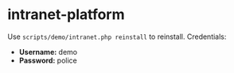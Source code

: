 intranet-platform
=================

Use `scripts/demo/intranet.php reinstall` to reinstall. Credentials:

- **Username:** demo
- **Password:** police
